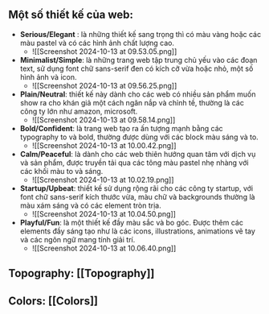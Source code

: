 ## Một số thiết kế của web:
- **Serious/Elegant** : là những thiết kế sang trọng thì có màu vàng hoặc các màu pastel và có các hình ảnh chất lượng cao. 
	- ![[Screenshot 2024-10-13 at 09.53.05.png]]
- **Minimalist/Simple**: là những trang web tập trung chủ yếu vào các đoạn text, sử dụng font chữ sans-serif đen có kích cỡ vừa hoặc nhỏ, một số hình ảnh và icon.
	- ![[Screenshot 2024-10-13 at 09.56.25.png]]
- **Plain/Neutral**: thiết kế này dành cho các web có nhiều sản phẩm muốn show ra cho khán giả một cách ngăn nắp và chỉnh tề, thường là các công ty lớn như amazon, microsoft.
	- ![[Screenshot 2024-10-13 at 09.58.14.png]]
- **Bold/Confident**: là trang web tạo ra ấn tượng mạnh bằng các typography to và bold, thường được dùng với các block màu sáng và to.
	- ![[Screenshot 2024-10-13 at 10.00.42.png]]
- **Calm/Peaceful**: là dành cho các web thiên hướng quan tâm với dịch vụ và sản phẩm, được truyền tải qua các tông màu pastel nhẹ nhàng với các khối màu to và sáng.
	- ![[Screenshot 2024-10-13 at 10.02.19.png]]
- **Startup/Upbeat**: thiết kế sử dụng rộng rãi cho các công ty startup, với font chữ sans-serif kích thước vừa, màu chữ và backgrounds thường là màu xám sáng và có các element tròn trịa.
	- ![[Screenshot 2024-10-13 at 10.04.50.png]]
- **Playful/Fun**: là một thiết kế đầy màu sắc và bo góc. Được thêm các elements đầy sáng tạo như là các icons, illustrations, animations vẽ tay và các ngôn ngữ mang tính giải trí.
	- ![[Screenshot 2024-10-13 at 10.06.40.png]]
## Topography:  [[Topography]]
## Colors: [[Colors]]
